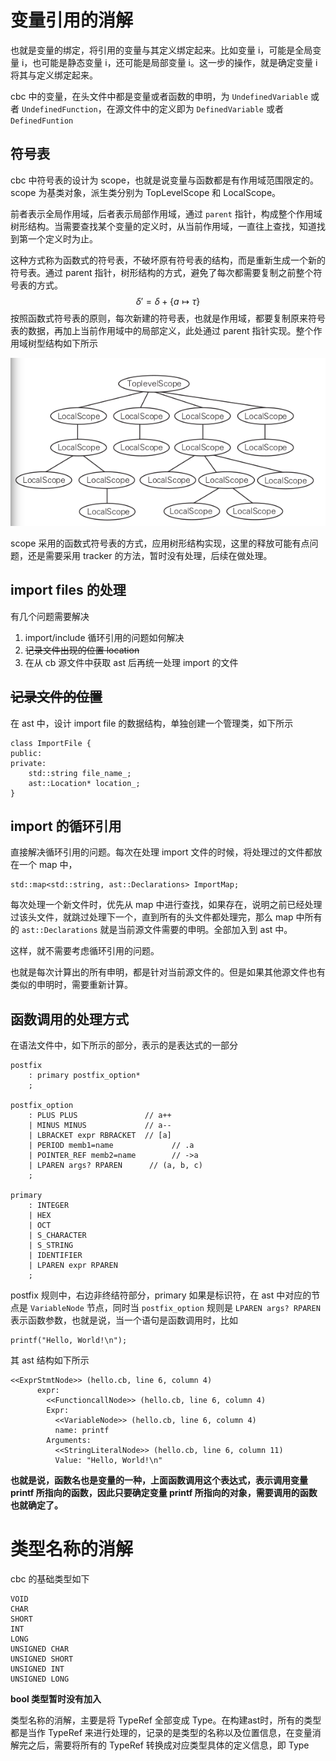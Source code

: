 # 变量引用的消解

也就是变量的绑定，将引用的变量与其定义绑定起来。比如变量 i，可能是全局变量 i，也可能是静态变量 i，还可能是局部变量 i。这一步的操作，就是确定变量 i 将其与定义绑定起来。

cbc 中的变量，在头文件中都是变量或者函数的申明，为 `UndefinedVariable` 或者 `UndefinedFunction`，在源文件中的定义即为 `DefinedVariable` 或者 `DefinedFuntion`

## 符号表

cbc 中符号表的设计为 scope，也就是说变量与函数都是有作用域范围限定的。scope 为基类对象，派生类分别为 TopLevelScope 和 LocalScope。

前者表示全局作用域，后者表示局部作用域，通过 `parent` 指针，构成整个作用域树形结构。当需要查找某个变量的定义时，从当前作用域，一直往上查找，知道找到第一个定义时为止。

这种方式称为函数式的符号表，不破坏原有符号表的结构，而是重新生成一个新的符号表。通过 parent 指针，树形结构的方式，避免了每次都需要复制之前整个符号表的方式。
$$
\delta' = \delta + \{a \mapsto \tau \}
$$
按照函数式符号表的原则，每次新建的符号表，也就是作用域，都要复制原来符号表的数据，再加上当前作用域中的局部定义，此处通过 parent 指针实现。整个作用域树型结构如下所示

![scope tree](./img/scope_tree.png)

scope 采用的函数式符号表的方式，应用树形结构实现，这里的释放可能有点问题，还是需要采用 tracker 的方法，暂时没有处理，后续在做处理。

## import files 的处理

有几个问题需要解决

1. import/include 循环引用的问题如何解决
2. ~~记录文件出现的位置 location~~
3. 在从 cb 源文件中获取 ast 后再统一处理 import 的文件

## ~~记录文件的位置~~

在 ast 中，设计 import file 的数据结构，单独创建一个管理类，如下所示

```
class ImportFile {
public:
private:
	std::string file_name_;
	ast::Location* location_;
}
```

## import 的循环引用

直接解决循环引用的问题。每次在处理 import 文件的时候，将处理过的文件都放在一个 map 中，

```
std::map<std::string, ast::Declarations> ImportMap;
```

每次处理一个新文件时，优先从 map 中进行查找，如果存在，说明之前已经处理过该头文件，就跳过处理下一个，直到所有的头文件都处理完，那么 map 中所有的 `ast::Declarations` 就是当前源文件需要的申明。全部加入到 ast 中。

这样，就不需要考虑循环引用的问题。

也就是每次计算出的所有申明，都是针对当前源文件的。但是如果其他源文件也有类似的申明时，需要重新计算。

## 函数调用的处理方式

在语法文件中，如下所示的部分，表示的是表达式的一部分

```g4
postfix
    : primary postfix_option*
    ;

postfix_option
    : PLUS PLUS               // a++
    | MINUS MINUS             // a--
    | LBRACKET expr RBRACKET  // [a]
    | PERIOD memb1=name             // .a
    | POINTER_REF memb2=name        // ->a
    | LPAREN args? RPAREN      // (a, b, c)
    ;

primary
    : INTEGER
    | HEX
    | OCT
    | S_CHARACTER
    | S_STRING
    | IDENTIFIER
    | LPAREN expr RPAREN
    ;
```

postfix 规则中，右边非终结符部分，primary 如果是标识符，在 ast 中对应的节点是 `VariableNode` 节点，同时当 `postfix_option` 规则是 `LPAREN args? RPAREN` 表示函数参数，也就是说，当一个语句是函数调用时，比如

```
printf("Hello, World!\n");
```

其 ast 结构如下所示

```
<<ExprStmtNode>> (hello.cb, line 6, column 4)
      expr: 
        <<FunctioncallNode>> (hello.cb, line 6, column 4)
        Expr: 
          <<VariableNode>> (hello.cb, line 6, column 4)
          name: printf
        Arguments:
          <<StringLiteralNode>> (hello.cb, line 6, column 11)
          Value: "Hello, World!\n"
```

**也就是说，函数名也是变量的一种，上面函数调用这个表达式，表示调用变量 printf 所指向的函数，因此只要确定变量 printf 所指向的对象，需要调用的函数也就确定了。**

# 类型名称的消解

cbc 的基础类型如下

```
VOID
CHAR
SHORT
INT
LONG
UNSIGNED CHAR
UNSIGNED SHORT
UNSIGNED INT
UNSIGNED LONG
```

**bool 类型暂时没有加入**

类型名称的消解，主要是将 TypeRef 全部变成 Type。在构建ast时，所有的类型都是当作 TypeRef 来进行处理的，记录的是类型的名称以及位置信息，在变量消解完之后，需要将所有的 TypeRef 转换成对应类型具体的定义信息，即 Type
